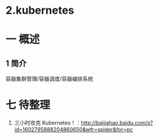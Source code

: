 # 2.kubernetes

# 一 概述
## 1 简介
容器集群管理/容器调度/容器编排系统


# 七 待整理
1. 三小时攻克 Kubernetes！：http://baijiahao.baidu.com/s?id=1602795888204860650&wfr=spider&for=pc